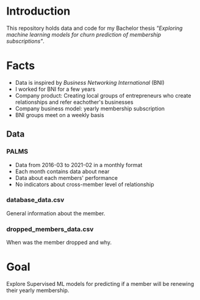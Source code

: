 # Introduction
This repository holds data and code for my Bachelor thesis *"Exploring machine learning models for churn prediction of membership subscriptions"*.

# Facts
- Data is inspired by *Business Networking International* (BNI)
- I worked for BNI for a few years
- Company product: Creating local groups of entrepreneurs who create relationships and refer eachother's businesses
- Company business model: yearly membership subscription
- BNI groups meet on a weekly basis

## Data
### PALMS
- Data from 2016-03 to 2021-02 in a monthly format
- Each month contains data about near
- Data about each members' performance
- No indicators about cross-member level of relationship

### database_data.csv
General information about the member.

### dropped_members_data.csv
When was the member dropped and why.

# Goal
Explore Supervised ML models for predicting if a member will be renewing their yearly membership.
